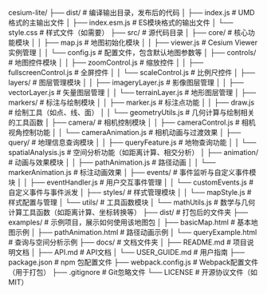 cesium-lite/
├── dist/                          # 编译输出目录，发布后的代码
│   ├── index.js                   # UMD格式的主输出文件
│   ├── index.esm.js               # ES模块格式的输出文件
│   └── style.css                  # 样式文件（如需要）
├── src/                           # 源代码目录
│   ├── core/                      # 核心功能模块
│   │   ├── map.js                 # 地图初始化模块
│   │   ├── viewer.js              # Cesium Viewer 实例管理
│   │   └── config.js              # 配置文件，包含默认地图参数等
│   ├── controls/                  # 地图控件模块
│   │   ├── zoomControl.js         # 缩放控件
│   │   ├── fullscreenControl.js   # 全屏控件
│   │   └── scaleControl.js        # 比例尺控件
│   ├── layers/                    # 图层管理模块
│   │   ├── imageryLayer.js        # 影像图层管理
│   │   ├── vectorLayer.js         # 矢量图层管理
│   │   └── terrainLayer.js        # 地形图层管理
│   ├── markers/                   # 标注与绘制模块
│   │   ├── marker.js              # 标注点功能
│   │   ├── draw.js                # 绘制工具（如点、线、面）
│   │   └── geometryUtils.js       # 几何计算与绘制相关的工具函数
│   ├── camera/                    # 相机控制模块
│   │   ├── cameraControl.js       # 相机视角控制功能
│   │   └── cameraAnimation.js     # 相机动画与过渡效果
│   ├── query/                     # 地理信息查询模块
│   │   ├── queryFeature.js        # 地物查询功能
│   │   └── spatialAnalysis.js     # 空间分析功能（如距离计算、相交分析）
│   ├── animation/                 # 动画与效果模块
│   │   ├── pathAnimation.js       # 路径动画
│   │   └── markerAnimation.js     # 标注动画效果
│   ├── events/                    # 事件监听与自定义事件模块
│   │   ├── eventHandler.js        # 用户交互事件管理
│   │   └── customEvents.js        # 自定义事件与事件派发
│   ├── styles/                    # 样式管理模块
│   │   └── mapStyle.js            # 样式配置与管理
│   └── utils/                     # 工具函数模块
│       └── mathUtils.js           # 数学与几何计算工具函数（如距离计算、坐标转换等）
├── dist/                          # 打包后的文件夹
├── examples/                      # 示例项目，展示如何使用该地图包
│   ├── basicMap.html              # 基本地图示例
│   ├── pathAnimation.html         # 路径动画示例
│   └── queryExample.html          # 查询与空间分析示例
├── docs/                          # 文档文件夹
│   ├── README.md                  # 项目说明文档
│   ├── API.md                     # API文档
│   └── USER_GUIDE.md              # 用户指南
├── package.json                   # npm 包配置文件
├── webpack.config.js              # Webpack配置文件（用于打包）
├── .gitignore                     # Git忽略文件
└── LICENSE                        # 开源协议文件（如MIT）